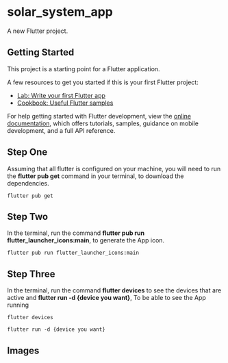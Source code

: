 # solar_system_app

A new Flutter project.

## Getting Started

This project is a starting point for a Flutter application.

A few resources to get you started if this is your first Flutter project:

- [Lab: Write your first Flutter app](https://docs.flutter.dev/get-started/codelab)
- [Cookbook: Useful Flutter samples](https://docs.flutter.dev/cookbook)

For help getting started with Flutter development, view the
[online documentation](https://docs.flutter.dev/), which offers tutorials,
samples, guidance on mobile development, and a full API reference.


## Step One

Assuming that all flutter is configured on your machine, you will need to run the **__flutter pub get__** command in your terminal, to download the dependencies.

```
flutter pub get
```

## Step Two

In the terminal, run the command **__flutter pub run flutter_launcher_icons:main__**, to generate the App icon.

```
flutter pub run flutter_launcher_icons:main
```

## Step Three

In the terminal, run the command __**flutter devices**__ to see the devices that are active and **__flutter run -d {device you want}__**, To be able to see the App running

```
flutter devices

flutter run -d {device you want}
```

## Images
